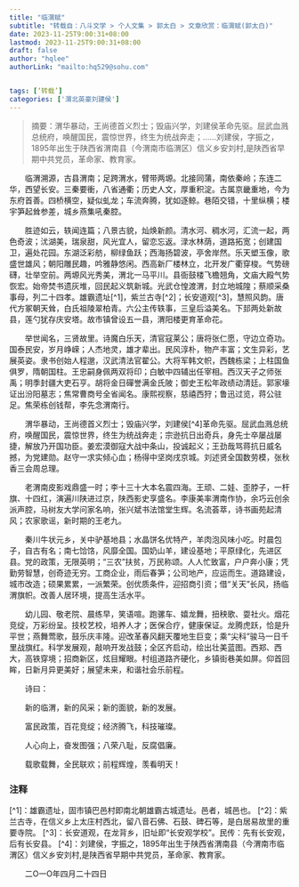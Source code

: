 ```yaml
---
title: "临渭赋"
subtitle: "转载自：八斗文学 > 个人文集 > 郭太白 > 文章欣赏：临渭赋(郭太白)"
date: 2023-11-25T9:00:31+08:00
lastmod: 2023-11-25T9:00:31+08:00
draft: false
author: "hqlee"
authorLink: "mailto:hq529@sohu.com"


tags: [‘转载’]
categories: ['渭北英豪刘建侯']
---
```


>摘要：渭华暴动，王尚德首义烈士；毁庙兴学，刘建侯革命先驱。屈武血溅总统府，唤醒国民，震惊世界，终生为统战奔走；……刘建侯，字振之，1895年出生于陕西省渭南县（今渭南市临渭区）信义乡安刘村,是陕西省早期中共党员，革命家、教育家。


　　临渭溯源，古县渭南；足跨渭水，臂带两塬。北接同蒲，南依秦岭；东连二华，西望长安。三秦要衝，八省通衢；历史人文，厚重积淀。古属京畿重地，今为东府首善。四桥横空，疑似虬龙；车流奔腾，犹如逐鲸。巷陌交错，十里纵横；楼宇笋起耸参差，城乡燕集吼秦腔。


　　胜迹如云，轶闻连篇；八景古貌，灿焕新颜。清水河、稠水河，汇流一起，两色奇波；沋湖美，瑞泉甜，风光宜人，留恋忘返。渌水林荫，道路拓宽；创建国卫，遍处花园。东湖泛彩舫，柳绿鱼跃；西海扬碧波，亭舍岸然。乐天塑玉像，歌盛世雄风；朝阳雕民趣，吟雅静悠闲。西高新厂楼林立，北开发广衢穿梭。气势磅礴，壮举空前。两塬风光秀美，渭北一马平川。县衙鼓楼飞檐翘角，文庙大殿气势恢宏。始帝焚书遗灰堆，回民起义筑新城。光武仓惶渡渭，封立地城隍；蔡顺采桑事母，列二十四孝。雄霸遗址[^1]，紫兰古寺[^2]；长安道观[^3]，慧照风韵。唐代方冢朝天耸，白氏祖陵翠柏青。六公主传轶事，三皇后溢美名。下邽两处新故县，莲勺犹存庆安塔。故市镇曾设五一县，渭阳楼更育革命花。
 　　
 
　　举世闻名，三贤故里。诗魔白乐天，清官寇莱公；唐将张仁愿，守边立奇功。国泰民安，岁月峥嵘；人杰地灵，雄才辈出。民风淳朴，物产丰富；文生异彩，艺展英姿。隶书创始人程邈，汉武清法官翟公。大将军韩文帜，西魏栋梁；上柱国鱼俱罗，隋朝国柱。王忠嗣身佩两双将印；白敏中四辅出任宰相。西汉天子之师张禹；明季封疆大吏石亨。胡将金日磾誉满金氏陂；御史王松年政绩动清廷。郭家壕证出汾阳墓志；焦常曹商号全省闻名。康熙视察，慈禧西狩；鲁迅过览，蒋公驻足。焦荣栋创钱帮，李先念渭南行。
　　

　　渭华暴动，王尚德首义烈士；毁庙兴学，刘建侯[^4]革命先驱。屈武血溅总统府，唤醒国民，震惊世界，终生为统战奔走；宗逊抗日出奇兵，身先士卒屡战屡捷，解放乃开国功臣。姜宏漠御寇大战中条山，投诚起义；王劲哉骂蒋抗日威名撼，为党建勋。赵守一求实倾心血；杨得中坚岗戌京城。刘述贤全国数劳模，张秋香三会周总理。
 　　
 
　　老渭南皮影戏鼎盛一时；李十三十大本名震四海。王顽、二娃、歪脖子，一杆旗、十四红，演遍川陕进过京，陕西影史享盛名。李康美率渭南作协，余巧云创余派声腔，马树友大学问家名响，张兴斌书法馆堂生辉。名流荟萃，诗书画苑起清风；农家歌谣，新时期的王老九。
 　　
 
　　秦川牛状元乡，关中驴基地县；水晶饼名优特产，羊肉泡风味小吃。时晨包子，自古有名；南七饸饹，风靡全国。国奶山羊，建设基地；平原绿化，先进区县。党的政策，无限英明；“三农”扶贫，万民称颂。人人忙致富，户户奔小康；凭勤劳智慧，创奇迹无穷。工商企业，雨后春笋；公司地产，应运而生。道路建设，城市改造；硕果累累，一派繁荣。创优质条件，迎招商引资；借“关天”长风，扬临渭旗帜。改善人居环境，提高生活水平。
 　　
 
　　幼儿园、敬老院、晨练早，笑语喧。跑骡车、嬉龙舞，扭秧歌、耍社火。烟花竞绽，万彩纷呈。技校艺校，培养人才；医保合疗，健康保证。龙腾虎跃，恰是升平世；燕舞莺歌，鼓乐庆丰隆。迎改革春风翻天覆地生巨变；乘“尖科”骏马一日千里战旗红。科学发展观，敲响开发战鼓；全区齐启动，绘出壮美蓝图。西郑、西大，高铁穿境；招商新区，炫目耀眼。村组道路齐硬化，乡镇街巷美如屏。仰首回眸，日新月异更美好；展望未来，和谐社会乐前程。
 　　
 
　　诗曰：

　　新的临渭，新的风采；新的面貌，新的发展。

　　富民政策，百花竞绽；经济腾飞，科技璀璨。

　　人心向上，奋发图强；八荣八耻，反腐倡廉。

　　载歌载舞，全民联欢；前程辉煌，羡看明天！

### 注释

[^1]：雄霸遗址，固市镇巴邑村即南北朝雄霸古城遗址。邑者，城邑也。
[^2]：紫兰古寺，在信义乡上太庄村西北，留八音石佛、石鼓、碑石等，是白居易故里的重要寺院。
[^3]：长安道观，在龙背乡，旧址即“长安观学校”。民传：先有长安观，后有长安县。
[^4]：刘建侯，字振之，1895年出生于陕西省渭南县（今渭南市临渭区）信义乡安刘村,是陕西省早期中共党员，革命家、教育家。

  　　二O一O年四月二十四日


